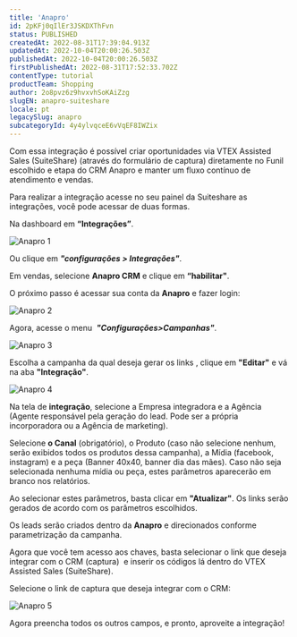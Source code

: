 ```yaml
---
title: 'Anapro'
id: 2pKFj0qIlEr3JSKDXThFvn
status: PUBLISHED
createdAt: 2022-08-31T17:39:04.913Z
updatedAt: 2022-10-04T20:00:26.503Z
publishedAt: 2022-10-04T20:00:26.503Z
firstPublishedAt: 2022-08-31T17:52:33.702Z
contentType: tutorial
productTeam: Shopping
author: 2o8pvz6z9hvxvhSoKAiZzg
slugEN: anapro-suiteshare
locale: pt
legacySlug: anapro
subcategoryId: 4y4ylvqceE6vVqEF8IWZix
---
```


Com essa integração é possível criar oportunidades via VTEX Assisted Sales (SuiteShare) (através do formulário de captura) diretamente no Funil escolhido e etapa do CRM Anapro e manter um fluxo contínuo de atendimento e vendas.

Para realizar a integração acesse no seu painel da Suiteshare as integrações, você pode acessar de duas formas. 

Na dashboard em **“Integrações”**.

![Anapro 1](https://images.ctfassets.net/alneenqid6w5/5Rx0RJ9BWA8p57KcBZcUSL/0c3e8ca37ea8e9cea03e89393101d19a/Screenshot_2022-08-31_at_14-42-19_Anapro.png)

Ou clique em _**"configurações > Integrações"**_.

Em vendas, selecione **Anapro CRM** e clique em **“habilitar"**.

O próximo passo é acessar sua conta da **Anapro** e fazer login:

![Anapro 2](https://images.ctfassets.net/alneenqid6w5/27nMiiFZJwLcoZnKWUwrLc/7e2684133221c84007617fea997561d3/Screenshot_2022-08-31_at_14-42-30_Anapro.png)

Agora, acesse o menu  **_"Configurações>Campanhas"_**.

![Anapro 3](https://images.ctfassets.net/alneenqid6w5/5xLCEcL4Edbf0X6wVo8k9E/d56c880d56fb273673d9899cd9cead2d/Screenshot_2022-08-31_at_14-42-35_Anapro.png)

Escolha a campanha da qual deseja gerar os links , clique em **"Editar"** e vá na aba **"Integração"**.

![Anapro 4](https://images.ctfassets.net/alneenqid6w5/SN8dBsn48blUAbY3D5A8E/840181abb9bb1a35961329dcb94248b9/Screenshot_2022-08-31_at_14-42-41_Anapro.png)

Na tela de **integração**, selecione a Empresa integradora e a Agência (Agente responsável pela geração do lead. Pode ser a própria incorporadora ou a Agência de marketing).

Selecione **o Canal** (obrigatório), o Produto (caso não selecione nenhum, serão exibidos todos os produtos dessa campanha), a Mídia (facebook, instagram) e a peça (Banner 40x40, banner dia das mães). Caso não seja selecionada nenhuma mídia ou peça, estes parâmetros aparecerão em branco nos relatórios.

Ao selecionar estes parâmetros, basta clicar em **"Atualizar"**. Os links serão gerados de acordo com os parâmetros escolhidos.

Os leads serão criados dentro da **Anapro** e direcionados conforme parametrização da campanha.

Agora que você tem acesso aos chaves, basta selecionar o link que deseja integrar com o CRM (captura)  e inserir os códigos lá dentro do VTEX Assisted Sales (SuiteShare).

Selecione o link de captura que deseja integrar com o CRM:

![Anapro 5](https://images.ctfassets.net/alneenqid6w5/4oxPYJKk1ZwYJ55JOHB4JE/171a1bdd5065e46a69addcd3eabf2c66/Screenshot_2022-08-31_at_14-42-47_Anapro.png)

Agora preencha todos os outros campos, e pronto, aproveite a integração!

